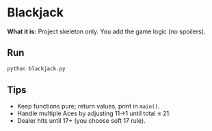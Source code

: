 # Blackjack

**What it is:** Project skeleton only. You add the game logic (no spoilers).

## Run
```bash
python blackjack.py
```

## Tips
- Keep functions pure; return values, print in `main()`.
- Handle multiple Aces by adjusting 11→1 until total ≤ 21.
- Dealer hits until 17+ (you choose soft 17 rule).
